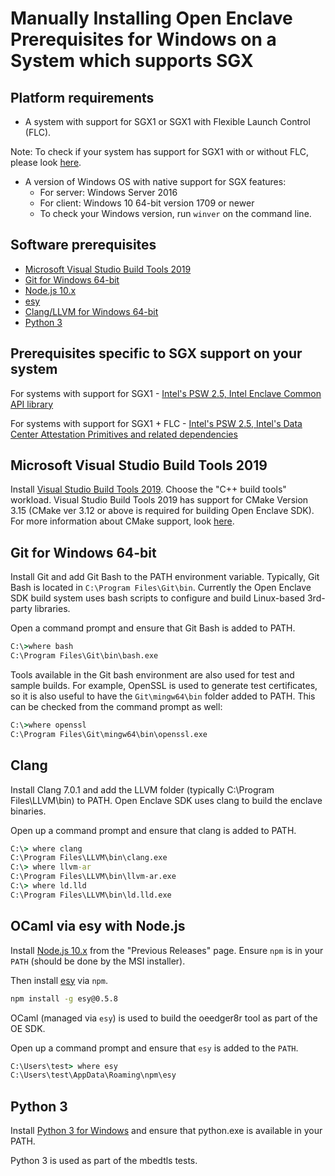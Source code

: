 # Manually Installing Open Enclave Prerequisites for Windows on a System which supports SGX

## Platform requirements
- A system with support for SGX1 or SGX1 with Flexible Launch Control (FLC).

 Note: To check if your system has support for SGX1 with or without FLC, please look [here](../SGXSupportLevel.md).
 
- A version of Windows OS with native support for SGX features:
   - For server: Windows Server 2016
   - For client: Windows 10 64-bit version 1709 or newer
   - To check your Windows version, run `winver` on the command line.

## Software prerequisites
- [Microsoft Visual Studio Build Tools 2019](https://aka.ms/vs/15/release/vs_buildtools.exe)
- [Git for Windows 64-bit](https://git-scm.com/download/win)
- [Node.js 10.x](https://nodejs.org/en/download/)
- [esy](https://esy.sh/)
- [Clang/LLVM for Windows 64-bit](http://releases.llvm.org/7.0.1/LLVM-7.0.1-win64.exe)
- [Python 3](https://www.python.org/downloads/windows/)

## Prerequisites specific to SGX support on your system

For systems with support for SGX1  - [Intel's PSW 2.5, Intel Enclave Common API library](WindowsManualSGX1Prereqs.md)

For systems with support for SGX1 + FLC - [Intel's PSW 2.5, Intel's Data Center Attestation Primitives and related dependencies](WindowsManualSGX1FLCDCAPPrereqs.md)

## Microsoft Visual Studio Build Tools 2019
Install [Visual Studio Build Tools 2019](https://aka.ms/vs/16/release/vs_buildtools.exe). Choose the "C++ build tools" workload. Visual Studio Build Tools 2019 has support for CMake Version 3.15 (CMake ver 3.12 or above is required for building Open Enclave SDK). For more information about CMake support, look [here](https://blogs.msdn.microsoft.com/vcblog/2016/10/05/cmake-support-in-visual-studio/).

## Git for Windows 64-bit

Install Git and add Git Bash to the PATH environment variable.
Typically, Git Bash is located in `C:\Program Files\Git\bin`.
Currently the Open Enclave SDK build system uses bash scripts to configure
and build Linux-based 3rd-party libraries.

Open a command prompt and ensure that Git Bash is added to PATH.

```cmd
C:\>where bash
C:\Program Files\Git\bin\bash.exe
```

Tools available in the Git bash environment are also used for test and sample
builds. For example, OpenSSL is used to generate test certificates, so it is
also useful to have the `Git\mingw64\bin` folder added to PATH. This can be checked
from the command prompt as well:

```cmd
C:\>where openssl
C:\Program Files\Git\mingw64\bin\openssl.exe
```

## Clang

Install Clang 7.0.1 and add the LLVM folder (typically C:\Program Files\LLVM\bin)
to PATH. Open Enclave SDK uses clang to build the enclave binaries.

Open up a command prompt and ensure that clang is added to PATH.

```cmd
C:\> where clang
C:\Program Files\LLVM\bin\clang.exe
C:\> where llvm-ar
C:\Program Files\LLVM\bin\llvm-ar.exe
C:\> where ld.lld
C:\Program Files\LLVM\bin\ld.lld.exe
```

## OCaml via esy with Node.js

Install [Node.js 10.x](https://nodejs.org/en/download/) from the "Previous
Releases" page. Ensure `npm` is in your `PATH` (should be done by the MSI
installer).

Then install [esy](https://esy.sh/) via `npm`.

```cmd
npm install -g esy@0.5.8
```

OCaml (managed via `esy`) is used to build the oeedger8r tool as part of the OE SDK.

Open up a command prompt and ensure that `esy` is added to the `PATH`.

```cmd
C:\Users\test> where esy
C:\Users\test\AppData\Roaming\npm\esy
```

## Python 3

Install [Python 3 for Windows](https://www.python.org/downloads/windows/) and ensure that python.exe is available in your PATH.

Python 3 is used as part of the mbedtls tests.

